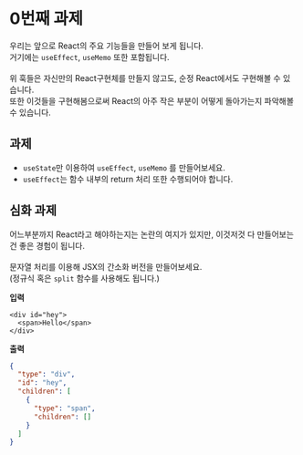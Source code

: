 0번째 과제
=====

우리는 앞으로 React의 주요 기능들을 만들어 보게 됩니다.<br/>
거기에는 `useEffect`, `useMemo` 또한 포함됩니다.<br/>
<br/>
위 훅들은 자신만의 React구현체를 만들지 않고도, 순정 React에서도 구현해볼 수 있습니다. <br />
또한 이것들을 구현해봄으로써 React의 아주 작은 부분이 어떻게 돌아가는지 파악해볼 수 있습니다.

과제
----
* `useState`만 이용하여 `useEffect`, `useMemo` 를 만들어보세요.
* `useEffect`는 함수 내부의 return 처리 또한 수행되어야 합니다.


심화 과제
----
어느부분까지 React라고 해야하는지는 논란의 여지가 있지만, 이것저것 다 만들어보는건 좋은 경험이 됩니다.<br/>
<br/>
문자열 처리를 이용해 JSX의 간소화 버전을 만들어보세요. <br/>
(정규식 혹은 `split` 함수를 사용해도 됩니다.)


__입력__
```tsx
<div id="hey">
  <span>Hello</span>
</div>
```

__출력__
```json
{
  "type": "div",
  "id": "hey",
  "children": [
    {
      "type": "span",
      "children": []
    }
  ]
}
```
